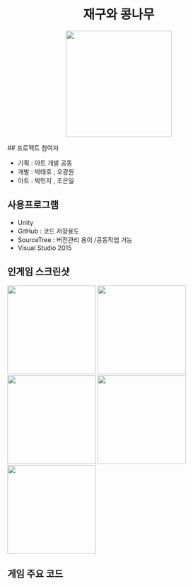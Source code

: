 <h1 align="center">재구와 콩나무</h1>
<p align="center"><img src="https://user-images.githubusercontent.com/47206217/56950937-88140280-6b71-11e9-9deb-ea9e0b0cc9e9.png" width="240" /></p>
## 프로젝트 참여자

- 기획 : 아트 개발 공동
- 개발 : 박태호 , 오광원
- 아트 : 박민지 , 조은일

## 사용프로그램
- Unity
- GitHub : 코드 저장용도 
- SourceTree : 버전관리 용이 /공동작업 가능
- Visual Studio 2015


## 인게임 스크린샷
<div>
<img width="200" src="https://user-images.githubusercontent.com/47206217/56950939-88140280-6b71-11e9-8ba7-fe2c845058e1.png">
<img width="200" src="https://user-images.githubusercontent.com/47206217/56950940-88ac9900-6b71-11e9-8cde-fc6950caf6d5.png">
<img width="200" src="https://user-images.githubusercontent.com/47206217/56950941-88ac9900-6b71-11e9-8e40-77ef711d1900.png">
<img width="200" src="https://user-images.githubusercontent.com/47206217/56950942-88ac9900-6b71-11e9-9e04-bdceb727caa4.png">
<img width="200" src="https://user-images.githubusercontent.com/47206217/56950944-89452f80-6b71-11e9-8c5e-4f82eea4ffc5.png">
</div>

## 게임 주요 코드
